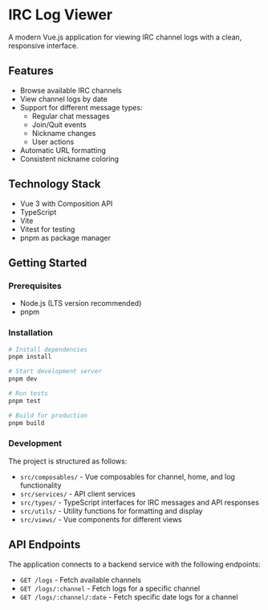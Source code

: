 # IRC Log Viewer

A modern Vue.js application for viewing IRC channel logs with a clean, responsive interface.

## Features

- Browse available IRC channels
- View channel logs by date
- Support for different message types:
  - Regular chat messages
  - Join/Quit events
  - Nickname changes
  - User actions
- Automatic URL formatting
- Consistent nickname coloring

## Technology Stack

- Vue 3 with Composition API
- TypeScript
- Vite
- Vitest for testing
- pnpm as package manager

## Getting Started

### Prerequisites

- Node.js (LTS version recommended)
- pnpm

### Installation

```bash
# Install dependencies
pnpm install

# Start development server
pnpm dev

# Run tests
pnpm test

# Build for production
pnpm build
```

### Development

The project is structured as follows:

- `src/composables/` - Vue composables for channel, home, and log functionality
- `src/services/` - API client services
- `src/types/` - TypeScript interfaces for IRC messages and API responses
- `src/utils/` - Utility functions for formatting and display
- `src/views/` - Vue components for different views

## API Endpoints

The application connects to a backend service with the following endpoints:

- `GET /logs` - Fetch available channels
- `GET /logs/:channel` - Fetch logs for a specific channel
- `GET /logs/:channel/:date` - Fetch specific date logs for a channel
